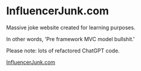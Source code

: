 # InfluencerJunk.com

Massive joke website created for learning purposes.

In other words, 'Pre framework MVC model bullshit.'

Please note: lots of refactored ChatGPT code.

[InfluencerJunk.com](https://influencerjunk.com)
